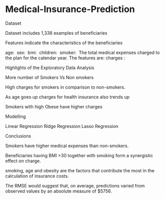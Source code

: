 # Medical-Insurance-Prediction

Dataset 

Dataset includes 
1,338 examples of beneficiaries

Features indicate the characteristics of the beneficiaries 

age: 
sex: 
bmi: 
children: 
smoker: 
The total medical expenses charged to the plan for the calendar year. The features are:
charges :


Highlights of the Exploratory Data Analysis

More number of Smokers Vs Non smokers

High charges for smokers in comparison to non-smokers.

As age goes up charges for health insurance also trends up 

Smokers with high Obese have higher charges

Modelling

Linear Regression
Ridge Regression
Lasso Regression

Conclusions

Smokers have higher medical expenses than non-smokers.

Beneficiaries having BMI >30 together with smoking form a synergistic effect on charge.

smoking, age and obesity are the factors that contribute the most in the calculation of insurance costs.

The RMSE would suggest that, on average, predictions varied from observed values by an absolute measure of $5756.
